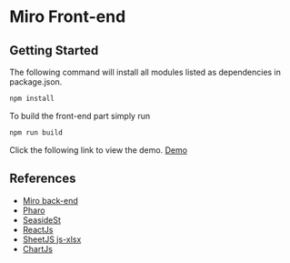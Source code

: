 # Miro Front-end

## Getting Started

The following command will install all modules listed as dependencies in package.json.

```bash
npm install
```

To build the front-end part simply run

```bash
npm run build
```

Click the following link to view the demo. [Demo](https://antoniophd.github.io/miro-frontend/)

## References

-   [Miro back-end](https://github.com/apierr/Miro)
-   [Pharo](https://github.com/pharo-project/pharo)
-   [SeasideSt](https://github.com/SeasideSt)
-   [ReactJs](https://github.com/reactjs/reactjs.org)
-   [SheetJS js-xlsx](https://github.com/SheetJS/js-xlsx)
-   [ChartJs](https://www.chartjs.org/)

